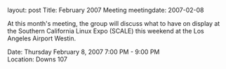 layout: post
Title: February 2007 Meeting
meetingdate: 2007-02-08

At this month's meeting, the group will discuss what to have on display at the 
Southern California Linux Expo (SCALE) this weekend at the Los Angeles Airport 
Westin.                                                                        
                                                                             
Date: Thursday February 8, 2007 7:00 PM - 9:00 PM                                
Location: Downs 107                                         
